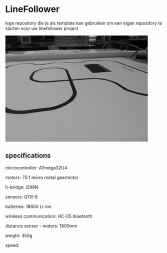 # LineFollower

lege repository die je als template kan gebruiken om een eigen repository te starten voor uw linefollower project

![A description of my image](images/empty.png)

  
## specifications

microcontroller: ATmega32U4

motors: 75:1 micro metal gearmotor

h-bridge: l298N

sensors: QTR-8

batteries: 18650 Li-ion

wireless communication: HC-05 bluetooth

distance sensor - motors: 1800mm

weight: 350g

speed: 

